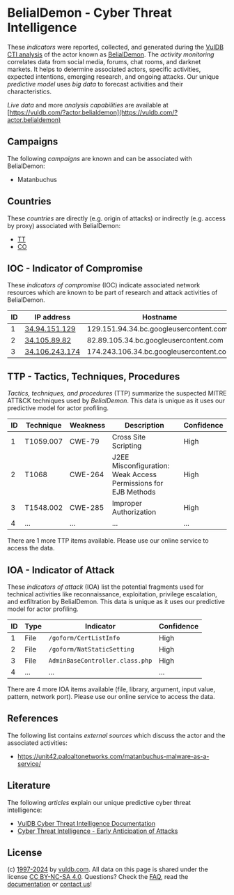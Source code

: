 # BelialDemon - Cyber Threat Intelligence

These _indicators_ were reported, collected, and generated during the [VulDB CTI analysis](https://vuldb.com/?kb.cti) of the actor known as [BelialDemon](https://vuldb.com/?actor.belialdemon). The _activity monitoring_ correlates data from social media, forums, chat rooms, and darknet markets. It helps to determine associated actors, specific activities, expected intentions, emerging research, and ongoing attacks. Our unique _predictive model_ uses _big data_ to forecast activities and their characteristics.

_Live data_ and more _analysis capabilities_ are available at [https://vuldb.com/?actor.belialdemon](https://vuldb.com/?actor.belialdemon)

## Campaigns

The following _campaigns_ are known and can be associated with BelialDemon:

* Matanbuchus

## Countries

These _countries_ are directly (e.g. origin of attacks) or indirectly (e.g. access by proxy) associated with BelialDemon:

* [TT](https://vuldb.com/?country.tt)
* [CO](https://vuldb.com/?country.co)

## IOC - Indicator of Compromise

These _indicators of compromise_ (IOC) indicate associated network resources which are known to be part of research and attack activities of BelialDemon.

ID | IP address | Hostname | Campaign | Confidence
-- | ---------- | -------- | -------- | ----------
1 | [34.94.151.129](https://vuldb.com/?ip.34.94.151.129) | 129.151.94.34.bc.googleusercontent.com | Matanbuchus | Medium
2 | [34.105.89.82](https://vuldb.com/?ip.34.105.89.82) | 82.89.105.34.bc.googleusercontent.com | Matanbuchus | Medium
3 | [34.106.243.174](https://vuldb.com/?ip.34.106.243.174) | 174.243.106.34.bc.googleusercontent.com | Matanbuchus | Medium

## TTP - Tactics, Techniques, Procedures

_Tactics, techniques, and procedures_ (TTP) summarize the suspected MITRE ATT&CK techniques used by _BelialDemon_. This data is unique as it uses our predictive model for actor profiling.

ID | Technique | Weakness | Description | Confidence
-- | --------- | -------- | ----------- | ----------
1 | T1059.007 | CWE-79 | Cross Site Scripting | High
2 | T1068 | CWE-264 | J2EE Misconfiguration: Weak Access Permissions for EJB Methods | High
3 | T1548.002 | CWE-285 | Improper Authorization | High
4 | ... | ... | ... | ...

There are 1 more TTP items available. Please use our online service to access the data.

## IOA - Indicator of Attack

These _indicators of attack_ (IOA) list the potential fragments used for technical activities like reconnaissance, exploitation, privilege escalation, and exfiltration by BelialDemon. This data is unique as it uses our predictive model for actor profiling.

ID | Type | Indicator | Confidence
-- | ---- | --------- | ----------
1 | File | `/goform/CertListInfo` | High
2 | File | `/goform/NatStaticSetting` | High
3 | File | `AdminBaseController.class.php` | High
4 | ... | ... | ...

There are 4 more IOA items available (file, library, argument, input value, pattern, network port). Please use our online service to access the data.

## References

The following list contains _external sources_ which discuss the actor and the associated activities:

* https://unit42.paloaltonetworks.com/matanbuchus-malware-as-a-service/

## Literature

The following _articles_ explain our unique predictive cyber threat intelligence:

* [VulDB Cyber Threat Intelligence Documentation](https://vuldb.com/?kb.cti)
* [Cyber Threat Intelligence - Early Anticipation of Attacks](https://www.scip.ch/en/?labs.20201022)

## License

(c) [1997-2024](https://vuldb.com/?kb.changelog) by [vuldb.com](https://vuldb.com/?kb.about). All data on this page is shared under the license [CC BY-NC-SA 4.0](https://creativecommons.org/licenses/by-nc-sa/4.0/). Questions? Check the [FAQ](https://vuldb.com/?kb.faq), read the [documentation](https://vuldb.com/?kb) or [contact us](https://vuldb.com/?contact)!
